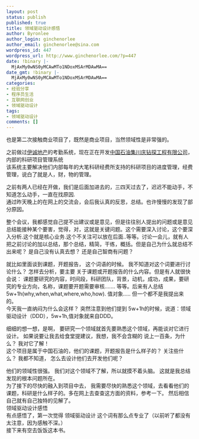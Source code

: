```yaml
---
layout: post
status: publish
published: true
title: 领域驱动设计感悟
author: Byronlee
author_login: ginchenorlee
author_email: ginchenorlee@sina.com
wordpress_id: 447
wordpress_url: http://www.ginchenorlee.com/?p=447
date: !binary |-
  MjAxMy0wNS0yMCAwMTo1NDoxMSArMDAwMA==
date_gmt: !binary |-
  MjAxMy0wNS0yMCAwMTo1NDoxMSArMDAwMA==
categories:
- 经验分享
- 程序员生活
- 互联网创业
- 领域驱动设计
tags:
- 领域驱动设计
comments: []
---
```

<p>也是第二次接触商业项目了，既然是商业项目，当然领域性是非常强的。</p>
<p>之前做过<a href="http://www.88880808.com/">伊诚地产</a>的考勤系统，现在正在开发<a href="http://ccde.cnpc.com.cn/ccde/">中国石油集川庆钻探工程有限公司</a>，内部的科研项目管理系统<br clear="none" />该系统主要解决他们内部每年的大笔科研经费所支持的科研项目的进度管理，经费管理，说白了就是人，财，物的管理。</p>
<p>之前有两人已经在开做，我们是后面加进去的，三四天过去了，迟迟不能动手，不知道怎么动手，一直在找原因.<br clear="none" />通过昨天晚上的在网上的交流会，会后我认真的反思，总结。也许慢慢的发现了部分原因。</p>
<p>整个会议，我都感觉自己提不出建议或是意见，但是往往别人提出的问题或是意见总结能接种某个要害，觉得，对，这就是关键问题。这个需要深入讨论，这个要深入分析.这个就是核心业务.这个不关注可以放在后面..等等。讨论一会儿，就有人把之前讨论的加以总结，那个总结，精简，干练，概括。但是自己为什么就总结不出来呢？ 是自己没有认真去想？ 还是自己智商有问题？</p>
<p>就比如里面谈到课题，开题报告， 这个词语的时候。 我不知道对这个词要进行讨论什么？ 怎样去分析，要主要 关于课题或开题报告的什么内容。但是有人就很快会说： 课题要研究的内容，时间段，科研团队，背景，动机，成功，成果，要研究的专业方向，名称，课题要开题需要审核....... 等等。后来有人总结 5w+1h(why,when,what,where,who,how). 值对象..... 但一个都不是我提出来的。<br clear="none" />今天我一直纳闷为什么会这样？ 突然注意到他们提到 5w+1h的时候，说道：领域驱动设计（DDD），5w+1h,值对象就来自DDD。</p>
<p>细细的想一想，是啊， 要研究一个领域就首先要熟悉这个领域，再能谈对它进行设计。 如果说要让我去给食堂提建议，我想，我不会含糊的 说上一百条，为什么？ 我对它了解！<br clear="none" />这个项目是属于中国石油的，他们的课题，开题报告是什么样子的？ 关注些什么？ 我都不知道， 怎么去设计他们去开发他们呢？</p>
<p>他们的领域性很强。 我们对这个领域不了解，所以就摸不着头脑。 这就是我总结发现的根本问题所在。<br clear="none" />为了接下的尽快的融入到项目中去， 我需要尽快的熟悉这个领域，去看看他们的课题，科研是什么样子的。多在网上去查查这方面的资料，参考一下。 然后相信自己就有自己独特的见解了。<br clear="none" />领域驱动设计感悟<br clear="none" />有点感悟了，第一次觉得 领域驱动设计 这个词有那么点专业了（以前听了都没有太注意，因为感触不深。）<br clear="none" />接下来有空去饭饭这本书。</p>
